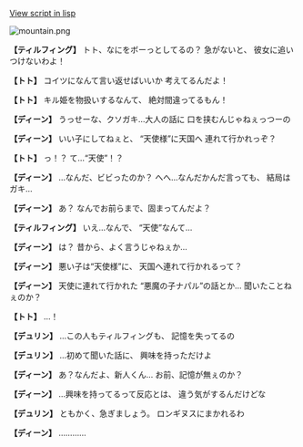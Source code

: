 [View script in lisp](../scripts/1310702.txt)

![mountain.png](../images/backgrounds/mountain.png)

**【ティルフィング】**
トト、なにをボーっとしてるの？
急がないと、
彼女に追いつけないわよ！

**【トト】**
コイツになんて言い返せばいいか
考えてるんだよ！

**【トト】**
キル姫を物扱いするなんて、
絶対間違ってるもん！

**【ディーン】**
うっせーな、クソガキ…大人の話に
口を挟むんじゃねぇっつーの

**【ディーン】**
いい子にしてねぇと、
“天使様”に天国へ
連れて行かれっぞ？

**【トト】**
っ！？
て…“天使”！？

**【ディーン】**
…なんだ、ビビったのか？
へへ…なんだかんだ言っても、
結局はガキ…

**【ディーン】**
あ？
なんでお前らまで、固まってんだよ？

**【ティルフィング】**
いえ…なんで、
“天使”なんて…

**【ディーン】**
は？
昔から、よく言うじゃねぇか…

**【ディーン】**
悪い子は“天使様”に、
天国へ連れて行かれるって？

**【ディーン】**
天使に連れて行かれた
“悪魔の子ナパル”の話とか…
聞いたことねぇのか？

**【トト】**
…！

**【デュリン】**
…この人もティルフィングも、
記憶を失ってるの

**【デュリン】**
…初めて聞いた話に、
興味を持っただけよ

**【ディーン】**
あ？なんだよ、新人くん…
お前、記憶が無ぇのか？

**【ディーン】**
…興味を持ってるって反応とは、
違う気がするんだけどな

**【デュリン】**
ともかく、急ぎましょう。
ロンギヌスにまかれるわ

**【ディーン】**
…………